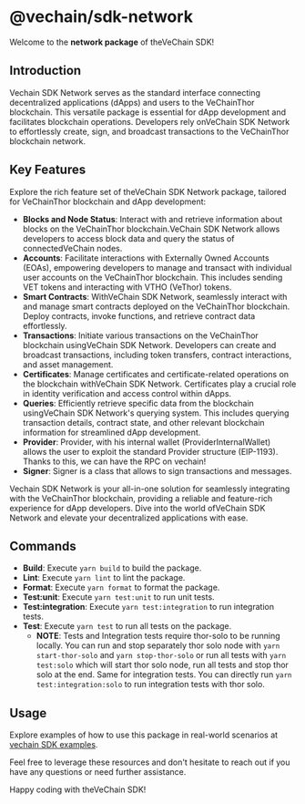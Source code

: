 # @vechain/sdk-network

Welcome to the **network package** of theVeChain SDK!

## Introduction

Vechain SDK Network serves as the standard interface connecting decentralized applications (dApps) and users to the VeChainThor blockchain. This versatile package is essential for dApp development and facilitates blockchain operations. Developers rely onVeChain SDK Network to effortlessly create, sign, and broadcast transactions to the VeChainThor blockchain network.

## Key Features

Explore the rich feature set of theVeChain SDK Network package, tailored for VeChainThor blockchain and dApp development:

- **Blocks and Node Status**: Interact with and retrieve information about blocks on the VeChainThor blockchain.VeChain SDK Network allows developers to access block data and query the status of connectedVeChain nodes.
- **Accounts**: Facilitate interactions with Externally Owned Accounts (EOAs), empowering developers to manage and transact with individual user accounts on the VeChainThor blockchain. This includes sending VET tokens and interacting with VTHO (VeThor) tokens.
- **Smart Contracts**: WithVeChain SDK Network, seamlessly interact with and manage smart contracts deployed on the VeChainThor blockchain. Deploy contracts, invoke functions, and retrieve contract data effortlessly.
- **Transactions**: Initiate various transactions on the VeChainThor blockchain usingVeChain SDK Network. Developers can create and broadcast transactions, including token transfers, contract interactions, and asset management.
- **Certificates**: Manage certificates and certificate-related operations on the blockchain withVeChain SDK Network. Certificates play a crucial role in identity verification and access control within dApps.
- **Queries**: Efficiently retrieve specific data from the blockchain usingVeChain SDK Network's querying system. This includes querying transaction details, contract state, and other relevant blockchain information for streamlined dApp development.
- **Provider**: Provider, with his internal wallet (ProviderInternalWallet) allows the user to exploit the standard Provider structure (EIP-1193). Thanks to this, we can have the RPC on vechain!
- **Signer**: Signer is a class that allows to sign transactions and messages.

Vechain SDK Network is your all-in-one solution for seamlessly integrating with the VeChainThor blockchain, providing a reliable and feature-rich experience for dApp developers. Dive into the world ofVeChain SDK Network and elevate your decentralized applications with ease.

## Commands

- **Build**: Execute `yarn build` to build the package.
- **Lint**: Execute `yarn lint` to lint the package.
- **Format**: Execute `yarn format` to format the package.
- **Test:unit**: Execute `yarn test:unit` to run unit tests.
- **Test:integration**: Execute `yarn test:integration` to run integration tests.
- **Test**: Execute `yarn test` to run all tests on the package.
   - **NOTE**: Tests and Integration tests require thor-solo to be running locally. You can run and stop separately thor solo node with `yarn start-thor-solo` and `yarn stop-thor-solo` or run all tests with `yarn test:solo` which will start thor solo node, run all tests and stop thor solo at the end. Same for integration tests. You can directly run `yarn test:integration:solo` to run integration tests with thor solo.

## Usage

Explore examples of how to use this package in real-world scenarios at [vechain SDK examples](https://github.com/vechain/vechain-sdk/tree/main/docs/examples).

Feel free to leverage these resources and don't hesitate to reach out if you have any questions or need further assistance.

Happy coding with theVeChain SDK!

